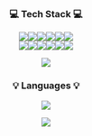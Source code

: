 <!--### Hi there 👋 -->

<!--
**gps03155/gps03155** is a ✨ _special_ ✨ repository because its `README.md` (this file) appears on your GitHub profile.

Here are some ideas to get you started:

- 🔭 I’m currently working on ...
- 🌱 I’m currently learning ...
- 👯 I’m looking to collaborate on ...
- 🤔 I’m looking for help with ...
- 💬 Ask me about ...
- 📫 How to reach me: ...
- 😄 Pronouns: ...
- ⚡ Fun fact: ...
-->

<h3 align="center">💻 Tech Stack 💻</h3>
<p align="center">
<img src="https://img.shields.io/badge/java-007396?style=for-the-badge&logo=java&logoColor=white"><img src="https://img.shields.io/badge/oracle-F80000?style=for-the-badge&logo=oracle&logoColor=white"><img src="https://img.shields.io/badge/mysql-4479A1?style=for-the-badge&logo=mysql&logoColor=white"><img src="https://img.shields.io/badge/elasticsearch-005571?style=for-the-badge&logo=elasticsearch&logoColor=white"><img src="https://img.shields.io/badge/spring-6DB33F?style=for-the-badge&logo=spring&logoColor=white"><img src="https://img.shields.io/badge/springboot-6DB33F?style=for-the-badge&logo=springboot&logoColor=white">
<br/>
<img src="https://img.shields.io/badge/react-61DAFB?style=for-the-badge&logo=react&logoColor=black"><img src="https://img.shields.io/badge/html5-E34F26?style=for-the-badge&logo=html5&logoColor=white"><img src="https://img.shields.io/badge/css-1572B6?style=for-the-badge&logo=css3&logoColor=white"><img src="https://img.shields.io/badge/javascript-F7DF1E?style=for-the-badge&logo=javascript&logoColor=black"><img src="https://img.shields.io/badge/typescript-3178C6?style=for-the-badge&logo=typescript&logoColor=white"><img src="https://img.shields.io/badge/jquery-0769AD?style=for-the-badge&logo=jquery&logoColor=white">
  </p>

<p align="center">
  <img align="center" src={`http://mazassumnida.wtf/api/mini/generate_badge?boj=kill?t=${new Date().getTime()}`}/>
</p>

<h3 align="center">💡 Languages 💡</h3>
<p align="center">
  <a href="https://github.com/gps03155">
    <img align="center" src="https://github-readme-stats.vercel.app/api/top-langs/?username=gps03155&layout=compact&show_icons=true&show_owner=true&hide_title=false&theme=dark" />
  </a>
</p>

<p align="center">
  <img align="center" src="https://github-readme-stats.vercel.app/api?username=gps03155&show_icons=true&theme=dark"/>
</p>
<!-- ![Anurag's GitHub stats](https://github-readme-stats.vercel.app/api?username=gps03155&show_icons=true&theme=dark) -->
